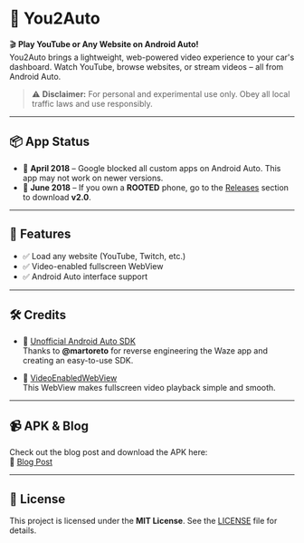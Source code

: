 # 🚗 You2Auto



🎬 **Play YouTube or Any Website on Android Auto!**  
You2Auto brings a lightweight, web-powered video experience to your car's dashboard. Watch YouTube, browse websites, or stream videos – all from Android Auto.

> ⚠️ **Disclaimer:** For personal and experimental use only. Obey all local traffic laws and use responsibly.

---

## 📦 App Status

- 📅 **April 2018** – Google blocked all custom apps on Android Auto. This app may not work on newer versions.
- 📅 **June 2018** – If you own a **ROOTED** phone, go to the [Releases](https://github.com/yourusername/You2Auto/releases) section to download **v2.0**.

---

## 🔧 Features

- ✅ Load any website (YouTube, Twitch, etc.)
- ✅ Video-enabled fullscreen WebView
- ✅ Android Auto interface support

---

## 🛠 Credits

- 🔗 [Unofficial Android Auto SDK](https://github.com/martoreto/aauto-sdk)  
  Thanks to **@martoreto** for reverse engineering the Waze app and creating an easy-to-use SDK.

- 🔗 [VideoEnabledWebView](https://github.com/cprcrack/VideoEnabledWebView)  
  This WebView makes fullscreen video playback simple and smooth.

---

## 📹 APK & Blog

Check out the blog post and download the APK here:  
📄 [Blog Post](http://www.thekirankumar.com/blog/2017/12/29/play-youtube-video-android-auto-app/)

---

## 📜 License

This project is licensed under the **MIT License**. See the [LICENSE](LICENSE) file for details.
